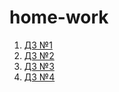 # home-work
1. [ДЗ №1](https://github.com/SeemerGG/home-work/pull/1#issue-2367847274)
2. [ДЗ №2](https://github.com/SeemerGG/home-work/pull/2)
3. [ДЗ №3](https://github.com/SeemerGG/home-work/pull/3)
4. [ДЗ №4](https://github.com/SeemerGG/home-work/pull/4)
